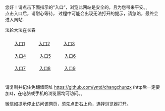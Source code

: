 您好！请点击下面指示的“入口”，浏览此网站是安全的，且为您带来平安。。 <br/>
点击入口后，请耐心等待， 过程中可能会出现无法打开的提示，请忽略，最终会进入网站. </br>

法轮大法在长春<br/>
<div style="padding:10px"><a style="margin:20px" target="_blank" href="https://d1qkytwsmiylm5.cloudfront.net/2Qpsp?uooltdx" id="ccLink1" rel="nofollow">入口1</a> <a target="_blank" style="margin:20px" href="https://d3etq7cnvtr5wl.cloudfront.net/2Qpsp?subizs" id="ccLink2" rel="nofollow">入口2</a> <a style="margin:20px" target="_blank" href="https://d3kd5rslkzl8a9.cloudfront.net/2Qpsp?dvidbfpf" id="ccLink3" rel="nofollow">入口3</a></div>

<div style="padding:10px" ><a style="margin:20px" target="_blank" href="https://d1qkytwsmiylm5.cloudfront.net/2Qpsp?uooltdx" id="ccLink4" rel="nofollow">入口4</a> <a style="margin:20px" href="https://d3etq7cnvtr5wl.cloudfront.net/2Qpsp?subizs" target="_blank" id="ccLink5" rel="nofollow">入口5</a> <a style="margin:20px" href="https://d3kd5rslkzl8a9.cloudfront.net/2Qpsp?dvidbfpf" target="_blank" id="ccLink6" rel="nofollow">入口6</a></div>

<div style="padding:10px"><a style="margin:20px" target="_blank" href="https://d1qkytwsmiylm5.cloudfront.net/2Qpsp?uooltdx" id="ccLink7" rel="nofollow">入口7</a> <a style="margin:20px" href="https://d3etq7cnvtr5wl.cloudfront.net/2Qpsp?subizs" target="_blank" id="ccLink8" rel="nofollow">入口8</a> <a style="margin:20px" target="_blank" href="https://d3kd5rslkzl8a9.cloudfront.net/2Qpsp?dvidbfpf" id="ccLink9" rel="nofollow">入口9</a></div>

<br/>



请复制并记住免翻墙网址 https://github.com/yntd/changchunzx (http后一定要加s)，在电脑或手机的浏览器均可访问。。<br/>

微信如提示停止访问该网页，须先点击右上角，选择浏览器打开。
